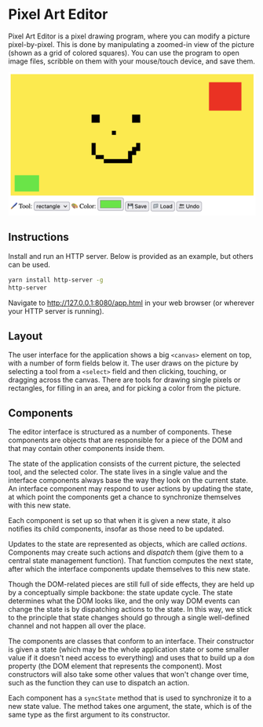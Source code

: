# Pixel Art Editor

Pixel Art Editor is a pixel drawing program, where you can modify a picture pixel-by-pixel. This is done by manipulating a zoomed-in view of the picture (shown as a grid of colored squares). You can use the program to open image files, scribble on them with your mouse/touch device, and save them.

![Pixel Art Editor](./pixel-art-editor.png)

## Instructions

Install and run an HTTP server. Below is provided as an example, but others can be used.

```sh
yarn install http-server -g
http-server
```

Navigate to http://127.0.0.1:8080/app.html in your web browser (or wherever your HTTP server is running).

## Layout

The user interface for the application shows a big `<canvas>` element on top, with a number of form fields below it. The user draws on the picture by selecting a tool from a `<select>` field and then clicking, touching, or dragging across the canvas. There are tools for drawing single pixels or rectangles, for filling in an area, and for picking a color from the picture.

## Components

The editor interface is structured as a number of components. These components are objects that are responsible for a piece of the DOM and that may contain other components inside them.

The state of the application consists of the current picture, the selected tool, and the selected color. The state lives in a single value and the interface components always base the way they look on the current state. An interface component may respond to user actions by updating the state, at which point the components get a chance to synchronize themselves with this new state.

Each component is set up so that when it is given a new state, it also notifies its child components, insofar as those need to be updated.

Updates to the state are represented as objects, which are called _actions_. Components may create such actions and _dispatch_ them (give them to a central state management function). That function computes the next state, after which the interface components update themselves to this new state.

Though the DOM-related pieces are still full of side effects, they are held up by a conceptually simple backbone: the state update cycle. The state determines what the DOM looks like, and the only way DOM events can change the state is by dispatching actions to the state. In this way, we stick to the principle that state changes should go through a single well-defined channel and not happen all over the place.

The components are classes that conform to an interface. Their constructor is given a state (which may be the whole application state or some smaller value if it doesn't need access to everything) and uses that to build up a `dom` property (the DOM element that represents the component). Most constructors will also take some other values that won't change over time, such as the function they can use to dispatch an action.

Each component has a `syncState` method that is used to synchronize it to a new state value. The method takes one argument, the state, which is of the same type as the first argument to its constructor.
